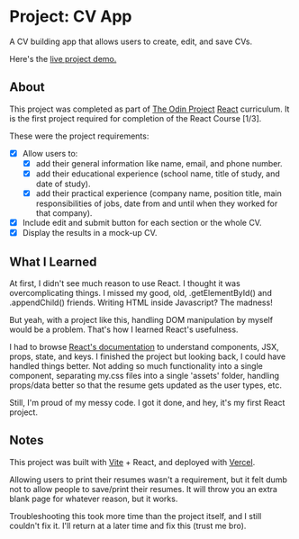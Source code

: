 Project: CV App
=============

A CV building app that allows users to create, edit, and save CVs.

Here's the [live project demo.](https://odin-react-cv-app.vercel.app/)

About
-----

This project was completed as part of [The Odin Project](https://www.theodinproject.com/) [React](https://www.theodinproject.com/paths/full-stack-javascript/courses/react) curriculum. It is the first project required for completion of the React Course [1/3].

These were the project requirements:

- [x] Allow users to:
  - [x] add their general information like name, email, and phone number.
  - [x] add their educational experience (school name, title of study, and date of study).
  - [x] add their practical experience (company name, position title, main responsibilities of jobs, date from and until when they worked for that company).
- [x] Include edit and submit button for each section or the whole CV.
- [x] Display the results in a mock-up CV.

What I Learned
-----

At first, I didn't see much reason to use React. I thought it was overcomplicating things. I missed my good, old, .getElementById() and .appendChild() friends. Writing HTML inside Javascript? The madness!

But yeah, with a project like this, handling DOM manipulation by myself would be a problem. That's how I learned React's usefulness.

I had to browse [React's documentation](https://react.dev/learn) to understand components, JSX, props, state, and keys. I finished the project but looking back, I could have handled things better. Not adding so much functionality into a single component, separating my.css files into a single 'assets' folder, handling props/data better so that the resume gets updated as the user types, etc.

Still, I'm proud of my messy code. I got it done, and hey, it's my first React project. 

Notes
-----

This project was built with [Vite](https://vitejs.dev/) + React, and deployed with [Vercel](https://vercel.com/).

Allowing users to print their resumes wasn't a requirement, but it felt dumb not to allow people to save/print their resumes. It will throw you an extra blank page for whatever reason, but it works. 

Troubleshooting this took more time than the project itself, and I still couldn't fix it. I'll return at a later time and fix this (trust me bro).

